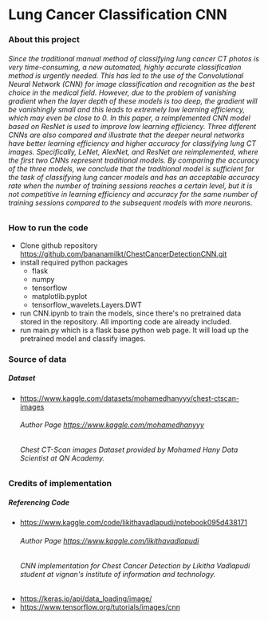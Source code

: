 # Lung Cancer Classification CNN

### About this project
###### Since the traditional manual method of classifying lung cancer CT photos is very time-consuming, a new automated, highly accurate classification method is urgently needed. This has led to the use of the Convolutional Neural Network (CNN) for image classification and recognition as the best choice in the medical field. However, due to the problem of vanishing gradient when the layer depth of these models is too deep, the gradient will be vanishingly small and this leads to extremely low learning efficiency, which may even be close to 0. In this paper, a reimplemented CNN model based on ResNet is used to improve low learning efficiency. Three different CNNs are also compared and illustrate that the deeper neural networks have better learning efficiency and higher accuracy for classifying lung CT images. Specifically, LeNet, AlexNet, and ResNet are reimplemented, where the first two CNNs represent traditional models. By comparing the accuracy of the three models, we conclude that the traditional model is sufficient for the task of classifying lung cancer models and has an acceptable accuracy rate when the number of training sessions reaches a certain level, but it is not competitive in learning efficiency and accuracy for the same number of training sessions compared to the subsequent models with more neurons.

### How to run the code
- Clone github repository https://github.com/bananamilkt/ChestCancerDetectionCNN.git
- install required python packages 
  - flask
  - numpy
  - tensorflow
  - matplotlib.pyplot
  - tensorflow_wavelets.Layers.DWT
- run CNN.ipynb to train the models, since there's no pretrained data stored in the repository. All importing code are already included.
- run main.py which is a flask base python web page. It will load up the pretrained model and classify images.

### Source of data
##### Dataset
- https://www.kaggle.com/datasets/mohamedhanyyy/chest-ctscan-images
    ###### Author Page https://www.kaggle.com/mohamedhanyyy
    ###### Chest CT-Scan images Dataset provided by Mohamed Hany Data Scientist at QN Academy.

### Credits of implementation
##### Referencing Code
- https://www.kaggle.com/code/likithavadlapudi/notebook095d438171
    ###### Author Page https://www.kaggle.com/likithavadlapudi 
    ###### CNN implementation for Chest Cancer Detection by Likitha Vadlapudi student at vignan's institute of information and technology.
- https://keras.io/api/data_loading/image/
- https://www.tensorflow.org/tutorials/images/cnn


